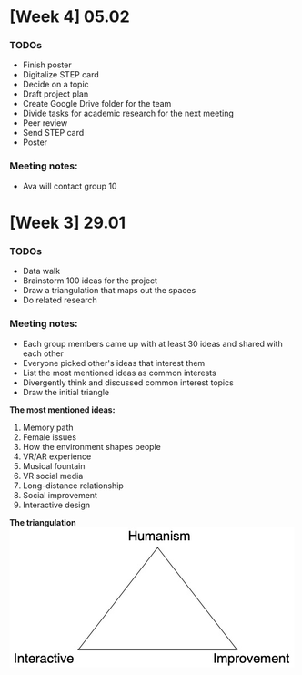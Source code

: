 # [Week 4] 05.02 
### TODOs
* Finish poster
* Digitalize STEP card
* Decide on a topic 
* Draft project plan
* Create Google Drive folder for the team
* Divide tasks for academic research for the next meeting
* Peer review
* Send STEP card
* Poster

### Meeting notes:
* Ava will contact group 10


# [Week 3] 29.01
### TODOs
* Data walk
* Brainstorm 100 ideas for the project 
* Draw a triangulation that maps out the spaces 
* Do related research

### Meeting notes:
* Each group members came up with at least 30 ideas and shared with each other 
* Everyone picked other's ideas that interest them
* List the most mentioned ideas as common interests
* Divergently think and discussed common interest topics 
* Draw the initial triangle

**The most mentioned ideas:**
1. Memory path
2. Female issues 
3. How the environment shapes people 
4. VR/AR experience 
5. Musical fountain 
6. VR social media
7. Long-distance relationship 
8. Social improvement 
9. Interactive design

**The triangulation**
![Triangulation](./posts-images/triangle.jpg)